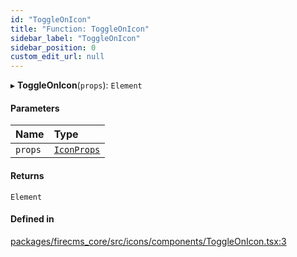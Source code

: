 ```yaml
---
id: "ToggleOnIcon"
title: "Function: ToggleOnIcon"
sidebar_label: "ToggleOnIcon"
sidebar_position: 0
custom_edit_url: null
---
```


▸ **ToggleOnIcon**(`props`): `Element`

#### Parameters

| Name | Type |
| :------ | :------ |
| `props` | [`IconProps`](../types/IconProps.md) |

#### Returns

`Element`

#### Defined in

[packages/firecms_core/src/icons/components/ToggleOnIcon.tsx:3](https://github.com/FireCMSco/firecms/blob/d45f3739/packages/firecms_core/src/icons/components/ToggleOnIcon.tsx#L3)
